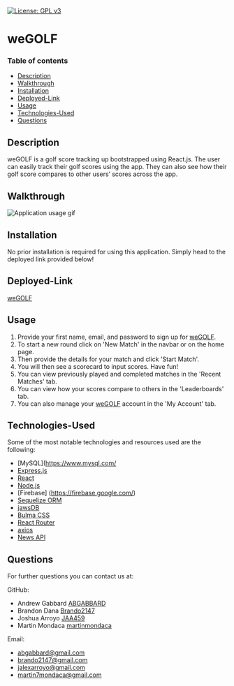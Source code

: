 [![License: GPL v3](https://img.shields.io/badge/License-GPLv3-blue.svg)](https://www.gnu.org/licenses/gpl-3.0)

# weGOLF

  ### Table of contents
  * [Description](#description)
  * [Walkthrough](#walkthrough)
  * [Installation](#installation)
  * [Deployed-Link](#deployed-link)
  * [Usage](#usage)
  * [Technologies-Used](#technologies-used)
  * [Questions](#questions)

   ## Description
weGOLF is a golf score tracking up bootstrapped using React.js. The user can easily track their golf scores using the app. They can also see how their golf score compares to other users’ scores across the app.

## Walkthrough
![Application usage gif](media/weGOLF.gif)

## Installation
  No prior installation is required for using this application. Simply head to the deployed link provided below!

## Deployed-Link
[weGOLF](https://wegolf-bmaj.herokuapp.com/)

## Usage
1. Provide your first name, email, and password to sign up for [weGOLF](https://wegolf-bmaj.herokuapp.com/).
1. To start a new round click on 'New Match' in the navbar or on the home page.
1. Then provide the details for your match and click 'Start Match'.
1. You will then see a scorecard to input scores. Have fun!
1. You can view previously played and completed matches in the 'Recent Matches' tab.
1. You can view how your scores compare to others in the 'Leaderboards' tab.
1. You can also manage your [weGOLF](https://wegolf-bmaj.herokuapp.com/) account in the 'My Account' tab.

## Technologies-Used
 Some of the most notable technologies and resources used are the following:
 * [MySQL](https://www.mysql.com/
 * [Express.js](https://expressjs.com/)
 * [React](https://reactjs.org/) 
 * [Node.js](https://nodejs.org/en/)
 * [Firebase] (https://firebase.google.com/)
 * [Sequelize ORM](https://sequelize.org/)
 * [jawsDB](https://www.jawsdb.com/)
 * [Bulma CSS](https://bulma.io/)
 * [React Router](https://reactrouter.com/)
 * [axios](https://www.npmjs.com/package/axios)
 * [News API](https://newsapi.org/)

  ## Questions
  For further questions you can contact us at:

  GitHub:
  * Andrew Gabbard [ABGABBARD](https://github.com/abgabbard)
  * Brandon Dana [Brando2147](https://github.com/Brando2147)
  * Joshua Arroyo [JAA459](https://github.com/JAA459)
  * Martin Mondaca [martinmondaca](https://github.com/martinmondaca)
  
  Email: 
  * abgabbard@gmail.com
  * brando2147@gmail.com
  * jalexarroyo@gmail.com
  * martin7mondaca@gmail.com
